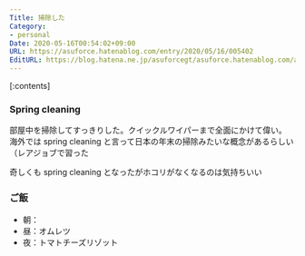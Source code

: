 ```yaml
---
Title: 掃除した
Category:
- personal
Date: 2020-05-16T00:54:02+09:00
URL: https://asuforce.hatenablog.com/entry/2020/05/16/005402
EditURL: https://blog.hatena.ne.jp/asuforcegt/asuforce.hatenablog.com/atom/entry/26006613568267125
---
```


[:contents]

###  Spring cleaning

部屋中を掃除してすっきりした。クイックルワイパーまで全面にかけて偉い。  
海外では spring cleaning と言って日本の年末の掃除みたいな概念があるらしい（レアジョブで習った  

奇しくも spring cleaning となったがホコリがなくなるのは気持ちいい

### ご飯

- 朝：
- 昼：オムレツ
- 夜：トマトチーズリゾット
